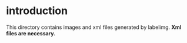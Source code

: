 # introduction
This directory contains images and xml files generated by labelimg. **Xml files are necessary.**
